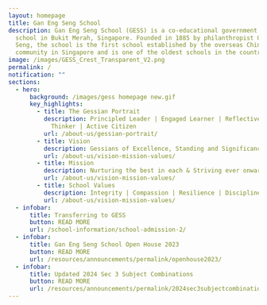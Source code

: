 ```yaml
---
layout: homepage
title: Gan Eng Seng School
description: Gan Eng Seng School (GESS) is a co-educational government secondary
  school in Bukit Merah, Singapore. Founded in 1885 by philanthropist Gan Eng
  Seng, the school is the first school established by the overseas Chinese
  community in Singapore and is one of the oldest schools in the country.
image: /images/GESS_Crest_Transparent_V2.png
permalink: /
notification: ""
sections:
  - hero:
      background: /images/gess homepage new.gif
      key_highlights:
        - title: The Gessian Portrait
          description: Principled Leader | Engaged Learner | Reflective & Innovative
            Thinker | Active Citizen
          url: /about-us/gessian-portrait/
        - title: Vision
          description: Gessians of Excellence, Standing and Significance
          url: /about-us/vision-mission-values/
        - title: Mission
          description: Nurturing the best in each & Striving ever onward
          url: /about-us/vision-mission-values/
        - title: School Values
          description: Integrity | Compassion | Resilience | Discipline | Respect
          url: /about-us/vision-mission-values/
  - infobar:
      title: Transferring to GESS
      button: READ MORE
      url: /school-information/school-admission-2/
  - infobar:
      title: Gan Eng Seng School Open House 2023
      button: READ MORE
      url: /resources/announcements/permalink/openhouse2023/
  - infobar:
      title: Updated 2024 Sec 3 Subject Combinations
      button: READ MORE
      url: /resources/announcements/permalink/2024sec3subjectcombinations/
---
```


